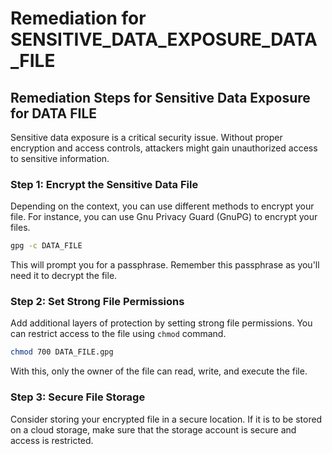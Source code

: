 # Remediation for SENSITIVE_DATA_EXPOSURE_DATA_FILE

## Remediation Steps for Sensitive Data Exposure for DATA FILE
Sensitive data exposure is a critical security issue. Without proper encryption and access controls, attackers might gain unauthorized access to sensitive information.

### Step 1: Encrypt the Sensitive Data File
Depending on the context, you can use different methods to encrypt your file. For instance, you can use Gnu Privacy Guard (GnuPG) to encrypt your files.

```bash
gpg -c DATA_FILE
```

This will prompt you for a passphrase. Remember this passphrase as you'll need it to decrypt the file.

### Step 2: Set Strong File Permissions
Add additional layers of protection by setting strong file permissions. You can restrict access to the file using `chmod` command.

```bash
chmod 700 DATA_FILE.gpg
```

With this, only the owner of the file can read, write, and execute the file.

### Step 3: Secure File Storage
Consider storing your encrypted file in a secure location. If it is to be stored on a cloud storage, make sure that the storage account is secure and access is restricted.
